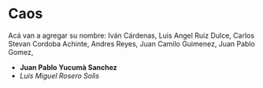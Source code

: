 # Caos
Acá van a agregar su nombre:
Iván Cárdenas,
Luis Angel Ruiz Dulce,
Carlos Stevan Cordoba Achinte,
Andres Reyes,
Juan Camilo Guimenez,
Juan Pablo Gomez, 
- **Juan Pablo Yucumà Sanchez** 
- *Luis Miguel Rosero Solìs*
